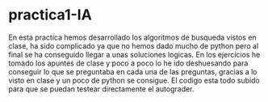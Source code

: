# practica1-IA
En esta practica hemos desarrollado los algoritmos de busqueda vistos en clase, ha sido complicado ya que no hemos dado mucho de python pero al final se ha conseguido llegar a unas soluciones logicas.
En los ejercicios he tomado los apuntes de clase y poco a poco lo he ido deshuesando para conseguir lo que se preguntaba en cada una de las preguntas, gracias a lo visto en clase y un poco de python se consigue.
El codigo esta todo subido para que se puedan testear directamente el autograder.
